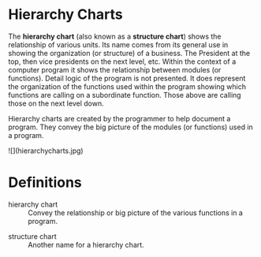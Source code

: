 # Hierarchy Charts

<p id="id1166494775516">The <strong>hierarchy chart</strong> (also known as a <strong>structure chart</strong>) shows the relationship of various units. Its name comes from its general use in showing the organization (or structure) of a business. The President at the top, then vice presidents on the next level, etc. Within the context of a computer program it shows the relationship between modules (or functions). Detail logic of the program is not presented. It does represent the organization of the functions used within the program showing which functions are calling on a subordinate function. Those above are calling those on the next level down.</p>
<p id="id1166494792800">Hierarchy charts are created by the programmer to help document a program. They convey the big picture of the modules (or functions) used in a program.</p>
![](hierarchycharts.jpg)
<h1>Definitions</h1>
<dl id="fs-id1166501229220" class="definition">
<dt>hierarchy chart</dt>
<dd id="fs-id1166499902777">Convey the relationship or big picture of the various functions in a program.</dd>
</dl>
<dl id="fs-id8878391" class="definition">
<dt>structure chart</dt>
<dd id="fs-id7146744">Another name for a hierarchy chart.</dd>
</dl>